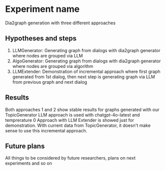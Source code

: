 # Experiment name
Dia2graph generation with three different approaches

## Hypotheses and steps
1. LLMGenerator: Generating graph from dialogs with dia2graph generator where nodes are grouped via LLM
2. AlgoGenerator: Generating graph from dialogs with dia2graph generator where nodes are grouped via algorithm
3. LLMExtender: Demonstration of incremental approach where first graph generated from 1st dialog, then next step is generating graph via LLM from previous graph and next dialog

## Results

Both approaches 1 and 2 show stable results for graphs generated with our TopicGenerator
LLM approach is used with chatgpt-4o-latest and temprerature 0
Approach with LLM Extender is showed just for demonstration. With current data from TopicGenerator, it doesn't make sense to use this incremental approach. 

## Future plans
All things to be considered by future researchers, plans on next experiments and so on
